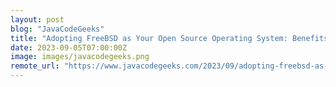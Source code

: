 ```yaml
---
layout: post
blog: "JavaCodeGeeks"
title: "Adopting FreeBSD as Your Open Source Operating System: Benefits & Considerations"
date: 2023-09-05T07:00:00Z
image: images/javacodegeeks.png
remote_url: "https://www.javacodegeeks.com/2023/09/adopting-freebsd-as-your-open-source-operating-system-benefits-considerations.html"
---
```

